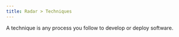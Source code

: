 ```yaml
---
title: Radar > Techniques
---
```


A technique is any process you follow to develop or deploy software.
